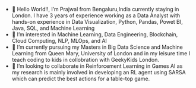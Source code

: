 - 👋 Hello World!!, I’m Prajwal from Bengaluru,India currently staying in London. I have 3 years of experience working as a Data Analyst with hands-on experience in Data Visualization, Python, Pandas, Powet BI, Java, SQL, and Machine Learning
- 👀 I’m interested in Machine Learning, Data Engineering, Blockchain, Cloud Computing, NLP, MLOps, and AI
- 🌱 I’m currently pursuing my Masters in Big Data Science and Machine Learning from Queen Mary, University of London and in my leisure time I teach coding to kids in collobration with GeekyKids London. 
- 💞️ I’m looking to collaborate in Reinforcement Learning in Games AI as my research is mainly involved in developing an RL agent using SARSA which can predict the best actions for a table-top game.


<!---
prajwalbn/prajwalbn is a ✨ special ✨ repository because its `README.md` (this file) appears on your GitHub profile.
You can click the Preview link to take a look at your changes.
--->
